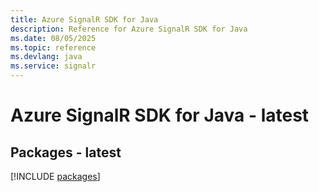 ```yaml
---
title: Azure SignalR SDK for Java
description: Reference for Azure SignalR SDK for Java
ms.date: 08/05/2025
ms.topic: reference
ms.devlang: java
ms.service: signalr
---
```

# Azure SignalR SDK for Java - latest
## Packages - latest
[!INCLUDE [packages](signalr-index.md)]
